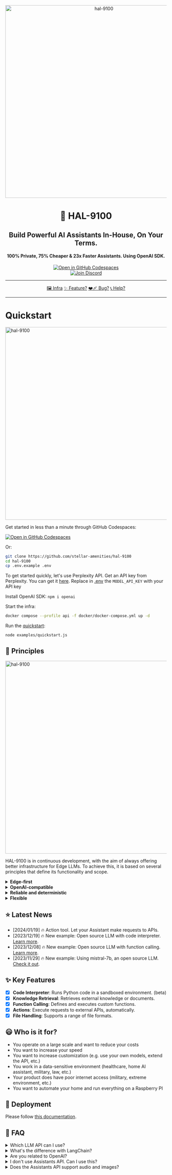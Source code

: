 
<p align="center">
<img width="600" alt="hal-9100" src="https://github.com/stellar-amenities/hal-9100/assets/25003283/f512cf3d-1c24-4d87-85ca-c855c32f5099">
  <h1 align="center">🤖 HAL-9100</h1>
  <h2 align="center">Build Powerful AI Assistants In-House, On Your Terms.</h2>
  <h4 align="center">100% Private, 75% Cheaper & 23x Faster Assistants. Using OpenAI SDK.</h4>
  <p align="center">
    <a href='https://codespaces.new/stellar-amenities/hal-9100?quickstart=1'><img src='https://github.com/codespaces/badge.svg' alt='Open in GitHub Codespaces' style='max-width: 100%;'></a>
    <br />
    <a href="https://discord.gg/pj5VRqqs84"><img alt="Join Discord" src="https://img.shields.io/discord/1066022656845025310?color=blue&style=for-the-badge"></a>
  </p>


</p>


-----

<p align="center">
    <a href="https://link.excalidraw.com/readonly/YSE7DNzB2LmEPfVdCqq3">🖼️ Infra</a>
    <a href="https://github.com/stellar-amenities/hal-9100/issues/new?assignees=&labels=enhancement">✨ Feature?</a>
    <a href="https://github.com/stellar-amenities/hal-9100/issues/new?assignees=&labels=bug">❤️‍🩹 Bug?</a>
    <a href="https://cal.com/louis030195/ai">📞 Help?</a>
</p>

-----


# Quickstart

<img width="600" alt="hal-9100" src="https://github.com/stellar-amenities/assistants/assets/25003283/77d78c9a-cc44-492a-b085-8f22e9d5e4ef">

Get started in less than a minute through GitHub Codespaces:

[![Open in GitHub Codespaces](https://github.com/codespaces/badge.svg)](https://codespaces.new/stellar-amenities/hal-9100?quickstart=1)

Or:

```bash
git clone https://github.com/stellar-amenities/hal-9100
cd hal-9100
cp .env.example .env
```

To get started quickly, let's use Perplexity API.
Get an API key from Perplexity. You can get it [here](https://docs.perplexity.ai/docs). Replace in [.env](./.env) the `MODEL_API_KEY` with your API key

Install OpenAI SDK: `npm i openai`

Start the infra:

```bash
docker compose --profile api -f docker/docker-compose.yml up -d
```

Run the [quickstart](./examples/quickstart.js):

```bash
node examples/quickstart.js
```


## 📏 Principles

<img align="center" width="600" alt="hal-9100" src="https://github.com/stellar-amenities/hal-9100/assets/25003283/225dce60-2bc5-4489-a030-c9d865527a57">
  

HAL-9100 is in continuous development, with the aim of always offering better infrastructure for Edge LLMs. To achieve this, it is based on several principles that define its functionality and scope.

<details>
<summary><strong>Edge-first</strong></summary>
<p>

HAL-9100 does not require internet access by focusing on open source LLMs. Which means you own your data and your models.

</p>
</details>

<details>
<summary><strong>OpenAI-compatible</strong></summary>
<p>

OpenAI spent a large amount of the best brain power to design this API, which makes it an incredible experience for developers.

</p>
</details>

<details>
<summary><strong>Reliable and deterministic</strong></summary>
<p>

HAL-9100 focus on reliability and being as deterministic as possible by default. That's why everything has to be tested and benchmarked.

</p>
</details>

<details>
<summary><strong>Flexible</strong></summary>
<p>

A minimal number of hard-coded prompts and behaviors, a wide range of models, infrastructure components and deployment options and it play well with the open-source ecosystem, while only integrating projects that have stood the test of time.

</p>
</details>



## ⭐️ Latest News

- [2024/01/19] 🔥 Action tool. Let your Assistant make requests to APIs.
- [2023/12/19] 🔥 New example: Open source LLM with code interpreter. [Learn more](./examples/hello-world-code-interpreter-mixtral-nodejs/README.md).
- [2023/12/08] 🔥 New example: Open source LLM with function calling. [Learn more](./examples/hello-world-intel-neural-chat-nodejs-function-calling/README.md).
- [2023/11/29] 🔥 New example: Using mistral-7b, an open source LLM. [Check it out](./examples/hello-world-mistral-curl/README.md).

## ✨ Key Features
- [x] **Code Interpreter**: Runs Python code in a sandboxed environment. (beta)
- [x] **Knowledge Retrieval**: Retrieves external knowledge or documents.
- [x] **Function Calling**: Defines and executes custom functions.
- [x] **Actions**: Execute requests to external APIs, automatically.
- [x] **File Handling**: Supports a range of file formats.

## 😃 Who is it for?

- You operate on a large scale and want to reduce your costs
- You want to increase your speed
- You want to increase customization (e.g. use your own models, extend the API, etc.)
- You work in a data-sensitive environment (healthcare, home AI assistant, military, law, etc.)
- Your product does have poor internet access (military, extreme environment, etc.)
- You want to automate your home and run everything on a Raspberry PI

## 🚀 Deployment

Please follow [this documentation](https://github.com/stellar-amenities/hal-9100/blob/main/ee/k8s/README.md).

## 🤔 FAQ

<details>
<summary>Which LLM API can I use?</summary>

Examples of LLM APIs that does not support OpenAI API-like, that you can't use:
- [ollama](https://github.com/stellar-amenities/hal-9100/issues/24)
- [llama.cpp server example](https://github.com/ggerganov/llama.cpp/tree/master/examples/server)

Examples of LLM APIs that does support OpenAI API-like, that you can use:
- [MLC-LLM](https://github.com/mlc-ai/mlc-llm)
- [FastChat (good if you have a mac)](https://github.com/stellar-amenities/hal-9100/tree/main/examples/hello-world-mistral-curl)
- [vLLM (good if you have a modern gpu)](https://docs.vllm.ai/en/latest/getting_started/quickstart.html#openai-compatible-server)
- [Perplexity API](https://github.com/stellar-amenities/hal-9100/tree/main/examples/hello-world-code-interpreter-mixtral-nodejs)
- Mistral API
- anyscale
- together ai
</details>

<details>
<summary>What's the difference with LangChain?</summary>
You can write AI products in 50 lines of code instead of 5000, and avoid being dependent on a feature-creep project.
</details>

<details>
<summary>Are you related to OpenAI?</summary>
No.
</details>

<details>
<summary>I don't use Assistants API. Can I use this?</summary>
We recommend switching to the Assistants API for a more streamlined experience, allowing you to focus more on your product than on infrastructure.
</details>

<details>
<summary>Does the Assistants API support audio and images?</summary>
Images soon, working on it.
</details>

